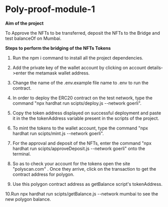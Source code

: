 # Poly-proof-module-1
**Aim of the project**

To Approve the NFTs to be transferred, deposit the NFTs to the Bridge and test balanceOf on Mumbai.

**Steps to perform the bridging of the NFTs Tokens**

1. Run the npm i command to install all the project dependencies.

2. Add the private key of the wallet account by clicking on account details->enter the metamask wallet address.

3. Change the name of the .env.example file name to .env to run the contract.

4. In order to deploy the ERC20 contract on the test network, type the command "npx hardhat run scipts/deploy.js --network goerli".

5. Copy the token address displayed on successful deployment and paste it in the the tokenAddress variable present in the scripts of the project.

6. To mint the tokens to the wallet account, type the command "npx hardhat run scipts/mint.js --network goerli".

7. For the approval and deposit of the NFTs, enter the command "npx hardhat run scipts/approveDeposit.js --network goerli" onto the terminal.

8. So as to check your account for the tokens open the site "polyscan.com" . Once they arrive, click on the transaction to get the contract address for polygon.

9. Use this polygon contract address as getBalance script's tokenAddress.

10.Run npx hardhat run scipts/getBalance.js --network mumbai to see the new polygon balance.
